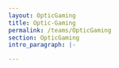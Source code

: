 ```yaml
---
layout: OpticGaming
title: Optic-Gaming
permalink: /teams/OpticGaming
section: OpticGaming
intro_paragraph: |-

---
```

